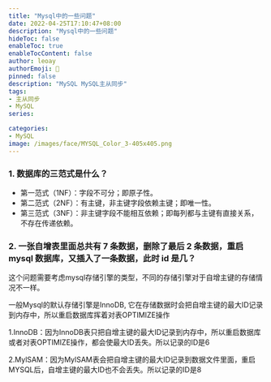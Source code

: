 ```yaml
---
title: "Mysql中的一些问题"
date: 2022-04-25T17:10:47+08:00
description: "Mysql中的一些问题"
hideToc: false
enableToc: true
enableTocContent: false
author: leoay
authorEmoji: 🎅
pinned: false
description: "MySQL MySQL主从同步"
tags:
- 主从同步
- MySQL
series:

categories:
- MySQL
image: /images/face/MYSQL_Color_3-405x405.png
---
```


### 1. 数据库的三范式是什么？

* 第一范式（1NF）：字段不可分；即原子性。
* 第二范式（2NF）：有主键，非主键字段依赖主键；即唯一性。
* 第三范式（3NF）：非主键字段不能相互依赖；即每列都与主键有直接关系，不存在传递依赖。

### 2. 一张自增表里面总共有 7 条数据，删除了最后 2 条数据，重启 mysql 数据库，又插入了一条数据，此时 id 是几？

这个问题需要考虑mysql存储引擎的类型，不同的存储引擎对于自增主键的存储情况不一样。

 一般Mysql的默认存储引擎是InnoDB, 它在存储数据时会把自增主键的最大ID记录到内存中，所以重启数据库挥着对表OPTIMIZE操作

1.InnoDB：因为InnoDB表只把自增主键的最大ID记录到内存中，所以重启数据库或者对表OPTIMIZE操作，都会使最大ID丢失。所以记录的ID是6

2.MylSAM：因为MylSAM表会把自增主键的最大ID记录到数据文件里面，重启MYSQL后，自增主键的最大ID也不会丢失。所以记录的ID是8

